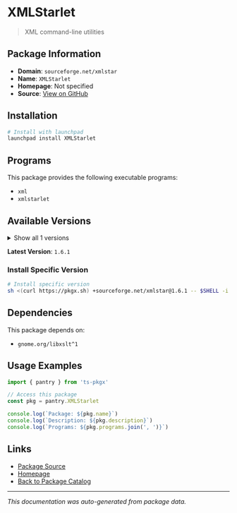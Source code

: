 # XMLStarlet

> XML command-line utilities

## Package Information

- **Domain**: `sourceforge.net/xmlstar`
- **Name**: `XMLStarlet`
- **Homepage**: Not specified
- **Source**: [View on GitHub](https://github.com/pkgxdev/pantry/tree/main/projects/sourceforge.net/xmlstar/package.yml)

## Installation

```bash
# Install with launchpad
launchpad install XMLStarlet
```

## Programs

This package provides the following executable programs:

- `xml`
- `xmlstarlet`

## Available Versions

<details>
<summary>Show all 1 versions</summary>

- `1.6.1`

</details>

**Latest Version**: `1.6.1`

### Install Specific Version

```bash
# Install specific version
sh <(curl https://pkgx.sh) +sourceforge.net/xmlstar@1.6.1 -- $SHELL -i
```

## Dependencies

This package depends on:

- `gnome.org/libxslt^1`

## Usage Examples

```typescript
import { pantry } from 'ts-pkgx'

// Access this package
const pkg = pantry.XMLStarlet

console.log(`Package: ${pkg.name}`)
console.log(`Description: ${pkg.description}`)
console.log(`Programs: ${pkg.programs.join(', ')}`)
```

## Links

- [Package Source](https://github.com/pkgxdev/pantry/tree/main/projects/sourceforge.net/xmlstar/package.yml)
- [Homepage](#)
- [Back to Package Catalog](../../../package-catalog.md)

---

*This documentation was auto-generated from package data.*
